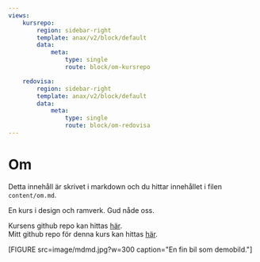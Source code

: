 ```yaml
---
views:
    kursrepo:
        region: sidebar-right
        template: anax/v2/block/default
        data:
            meta: 
                type: single
                route: block/om-kursrepo

    redovisa:
        region: sidebar-right
        template: anax/v2/block/default
        data:
            meta: 
                type: single
                route: block/om-redovisa
---
```

Om
=========================

Detta innehåll är skrivet i markdown och du hittar innehållet i filen `content/om.md`.

En kurs i design och ramverk. Gud nåde oss.

Kursens github repo kan hittas <a href="https://github.com/dbwebb-se/design">här</a>.<br>
Mitt github repo för denna kurs kan hittas <a href="https://github.com/Hatooz/desingv2">här</a>.

[FIGURE src=image/mdmd.jpg?w=300 caption="En fin bil som demobild."]
